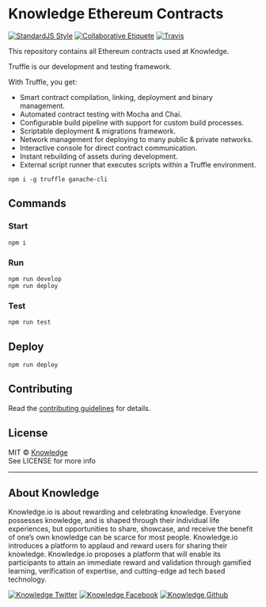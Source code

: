 # Knowledge Ethereum Contracts

[![StandardJS Style](https://img.shields.io/badge/code%20style-standard-brightgreen.svg)](http://standardjs.com/)
[![Collaborative Etiquete](https://img.shields.io/badge/%E2%9C%93-collaborative_etiquette-brightgreen.svg)](https://git.io/col)
[![Travis](https://img.shields.io/travis/knowledge/knowledge-project-guidelines.svg)](https://travis-ci.org/knowledge/knowledge-contracts)

This repository contains all Ethereum contracts used at Knowledge.

Truffle is our development and testing framework.

With Truffle, you get:

- Smart contract compilation, linking, deployment and binary management.
- Automated contract testing with Mocha and Chai.
- Configurable build pipeline with support for custom build processes.
- Scriptable deployment & migrations framework.
- Network management for deploying to many public & private networks.
- Interactive console for direct contract communication.
- Instant rebuilding of assets during development.
- External script runner that executes scripts within a Truffle environment.

```
npm i -g truffle ganache-cli
```


## Commands

### Start

```
npm i
```

### Run

```
npm run develop
npm run deploy
```

### Test

```
npm run test
```

## Deploy

```
npm run deploy
```

## Contributing

Read the [contributing guidelines](CONTRIBUTING.md) for details.

## License

MIT © [Knowledge](http://knowledge.io)  
See LICENSE for more info

---
## About Knowledge

Knowledge.io is about rewarding and celebrating knowledge. Everyone possesses knowledge, and is shaped through their individual life experiences, but opportunities to share, showcase, and receive the benefit of one’s own knowledge can be scarce for most people. Knowledge.io introduces a platform to applaud and reward users for sharing their knowledge. Knowledge.io proposes a platform that will enable its participants to attain an immediate reward and validation through gamified learning, verification of expertise, and cutting-edge ad tech based technology.

<!-- Please don't remove this: Grab your social icons from https://github.com/carlsednaoui/gitsocial -->

<!-- display the social media buttons in your README -->

[![Knowledge Twitter][1.1]][1]
[![Knowledge Facebook][2.1]][2]
[![Knowledge Github][3.1]][3]

<!-- links to social media icons -->
<!-- no need to change these -->

<!-- icons with padding -->

[1.1]: http://i.imgur.com/tXSoThF.png (twitter icon with padding)
[2.1]: http://i.imgur.com/P3YfQoD.png (facebook icon with padding)
[3.1]: http://i.imgur.com/0o48UoR.png (github icon with padding)

<!-- icons without padding -->

[1.2]: http://i.imgur.com/wWzX9uB.png (twitter icon without padding)
[2.2]: http://i.imgur.com/fep1WsG.png (facebook icon without padding)
[3.2]: http://i.imgur.com/9I6NRUm.png (github icon without padding)


<!-- links to your social media accounts -->
<!-- update these accordingly -->

[1]: http://www.twitter.com/KnowledgeToken
[2]: http://www.facebook.com/KnowledgeToken
[3]: http://www.github.com/knowledge

<!-- Please don't remove this: Grab your social icons from https://github.com/carlsednaoui/gitsocial -->
